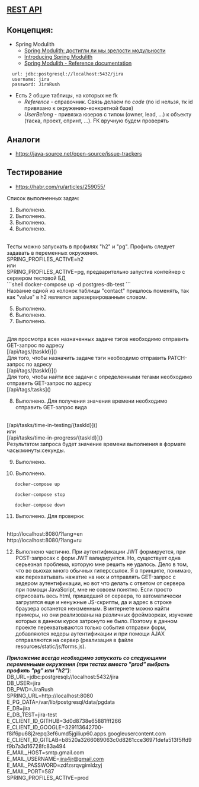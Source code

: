 ## [REST API](http://localhost:8080/doc)

## Концепция:

- Spring Modulith
    - [Spring Modulith: достигли ли мы зрелости модульности](https://habr.com/ru/post/701984/)
    - [Introducing Spring Modulith](https://spring.io/blog/2022/10/21/introducing-spring-modulith)
    - [Spring Modulith - Reference documentation](https://docs.spring.io/spring-modulith/docs/current-SNAPSHOT/reference/html/)

```
  url: jdbc:postgresql://localhost:5432/jira
  username: jira
  password: JiraRush
```

- Есть 2 общие таблицы, на которых не fk
    - _Reference_ - справочник. Связь делаем по _code_ (по id нельзя, тк id привязано к окружению-конкретной базе)
    - _UserBelong_ - привязка юзеров с типом (owner, lead, ...) к объекту (таска, проект, спринт, ...). FK вручную будем
      проверять

## Аналоги

- https://java-source.net/open-source/issue-trackers

## Тестирование

- https://habr.com/ru/articles/259055/

Список выполненных задач:
1. Выполнено.
2. Выполнено.
3. Выполнено.
4. Выполнено.
<br>
Тесты можно запускать в профилях "h2" и "pg". Профиль следует задавать в переменных окружения.
<br>
SPRING_PROFILES_ACTIVE=h2
<br>
или
<br>
SPRING_PROFILES_ACTIVE=pg, предварительно запустив контейнер с сервером тестовой БД
<br>
```shell
   docker-compose up -d postgres-db-test
```
<br>
Название одной из колонок таблицы "contact" пришлось
поменять, так как "value" в h2 является зарезервированным словом.
<br>

5. Выполнено.
6. Выполнено.
7. Выполнено.
<br>
Для просмотра всех назначенных задаче тэгов необходимо отправить GET-запрос
по адресу <br> [/api/tags/{taskId}]()
<br>
Для того, чтобы назначить задаче тэги необходимо отправить
PATCH-запрос по адресу <br> [/api/tags/{taskId}]()
<br>
Для того, чтобы найти все задачи с определенными тегами
необходимо отправить GET-запрос по адресу <br>
[/api/tags/tasks]()
<br>

8. Выполнено. Для получения значения времени необходимо отправить GET-запрос вида
<br>
[/api/tasks/time-in-testing/{taskId}]()
<br> или <br>
[/api/tasks/time-in-progress/{taskId}]()
<br>
Результатом запроса будет значение времени выполнения в формате часы:минуты:секунды.

9. Выполнено.

10. Выполнено.

```shell
   docker-compose up
```
```shell
   docker-compose stop
```
```shell
   docker-compose down
```

11. Выполнено. Для проверки:
<br>
http://localhost:8080/?lang=en
<br>
http://localhost:8080/?lang=ru
<br>

12. Выполнено частично. При аутентификации JWT формируется, при POST-запросах с форм JWT валидируется.
Но, существует одна серьезная проблема, которую мне решить не удалось. Дело в том, что
во вьюхах много обычных гиперссылок.
Я в принципе, понимаю, как перехватывать нажатие на них и отправлять GET-запрос с хедером
аутентификации, но вот что делать с ответом от сервера при помощи JavaScript, мне не совсем
понятно. Если просто отрисовать весь html, пришедший от сервера, то автоматически загрузятся
еще и ненужные JS-скрипты, да и адрес в строке браузера останется неизменным.
В интернете можно найти примеры, но они реализованы на различных фреймворках, изучение
которых в данном курсе затронуто не было.
Поэтому в данном проекте перехватываются только события отправки форм, добавляются хедеры
аутентификации и при помощи AJAX отправляются на сервер (реализация в файле resources/static/js/forms.js).

***Приложение всегда необходимо запускать со следующими переменными окружения (при тестах вместо "prod" выбрать профиль "pg" или "h2")***:
<br>
DB_URL=jdbc:postgresql://localhost:5432/jira
<br>
DB_USER=jira
<br>
DB_PWD=JiraRush
<br>
SPRING_URL=http://localhost:8080
<br>
E_PG_DATA=/var/lib/postgresql/data/pgdata
<br>
E_DB=jira
<br>
E_DB_TEST=jira-test
<br>
E_CLIENT_ID_GITHUB=3d0d8738e65881fff266
<br>
E_CLIENT_ID_GOOGLE=329113642700-f8if6pu68j2repq3ef6umd5jgiliup60.apps.googleusercontent.com
<br>
E_CLIENT_ID_GITLAB=b8520a3266089063c0d8261cce36971defa513f5ffd9f9b7a3d16728fc83a494
<br>
E_MAIL_HOST=smtp.gmail.com
<br>
E_MAIL_USERNAME=jira4jr@gmail.com
<br>
E_MAIL_PASSWORD=zdfzsrqvgimldzyj
<br>
E_MAIL_PORT=587
<br>
SPRING_PROFILES_ACTIVE=prod
<br>